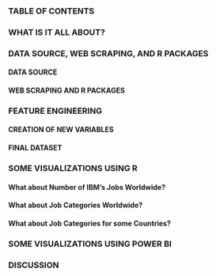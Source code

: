 

### TABLE OF CONTENTS

### WHAT IS IT ALL ABOUT?

### DATA SOURCE, WEB SCRAPING, AND R PACKAGES
#### DATA SOURCE
#### WEB SCRAPING AND R PACKAGES

### FEATURE ENGINEERING
#### CREATION OF NEW VARIABLES
#### FINAL DATASET

### SOME VISUALIZATIONS USING R
#### What about Number of IBM’s Jobs Worldwide?
#### What about Job Categories Worldwide?
#### What about Job Categories for some Countries?

### SOME VISUALIZATIONS USING POWER BI

### DISCUSSION
